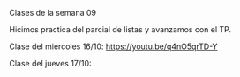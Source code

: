 Clases de la semana 09


Hicimos practica del parcial de listas y avanzamos con el TP.

Clase del miercoles 16/10: https://youtu.be/q4nO5qrTD-Y

Clase del jueves 17/10:

